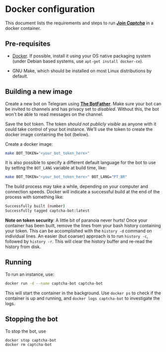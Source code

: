 # Docker configuration

This document lists the requirements and steps to run
<b><i>[Join Captcha](https://github.com/madboy482/Join-Captcha)</i></b> in a docker
container.

## Pre-requisites

* [Docker](https://www.docker.com/products/docker-engine). If possible, install
  it using your OS native packaging system (under Debian based systems, use
  `apt-get install docker-ce`).

* GNU Make, which should be installed on most Linux distributions by default.

## Building a new image

Create a new bot on Telegram using <b>[The BotFather](http://telegram.me/BotFather)</b>. Make
sure your bot can be invited to channels and has privacy set to _disabled_.
Without this, the bot won't be able to read messages on the channel.

Save the bot token. The token _should not publicly visible_ as anyone with it
could take control of your bot instance.  We'll use the token to create the
docker image containing the bot (below).

Create a docker image:

```bash
make BOT_TOKEN="<your_bot_token_here>"
```

It is also possible to specify a different default language for the bot to use
by setting the `BOT_LANG` variable at build time, like:

```bash
make BOT_TOKEN="<your_bot_token_here>" BOT_LANG="PT_BR"
```

The build process may take a while, depending on your computer and connection
speeds.  Docker will indicate a successful build at the end of the process with
something like:

```bash
Successfully built (number)
Successfully tagged captcha-bot:latest
```

**Note on token security**: A little bit of paranoia never hurts! Once your
container has been built, remove the lines from your bash history containing
your token. This can be accomplished with the `history -d` command on
individual lines. An easier (but coarser) approach is to run `history -c`,
followed by `history -r`. This will clear the history buffer and re-read the
history from disk.

## Running

To run an instance, use:

```bash
docker run -d --name captcha-bot captcha-bot
```

This will start the container in the background. Use `docker ps` to check if
the container is up and running, and `docker logs captcha-bot` to
investigate the logs.

## Stopping the bot

To stop the bot, use

```bash
docker stop captcha-bot
docker rm captcha-bot
```
